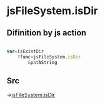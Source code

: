 # jsFileSystem.isDir

## Difinition by js action

```js.js

var=isExistDir
	?func=jsFileSystem.isDir
		&pathString
```

## Src

->[jsFileSystem.isDir](https://github.com/puutaro/CommandClick/blob/master/app/src/main/java/com/puutaro/commandclick/fragment_lib/terminal_fragment/js_interface/file/JsFileSystem.kt#L421)


